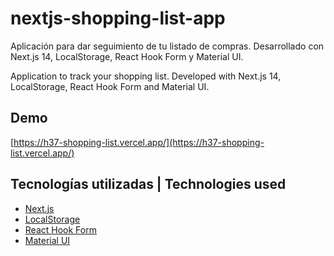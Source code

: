 # nextjs-shopping-list-app
Aplicación para dar seguimiento de tu listado de compras. Desarrollado con Next.js 14, LocalStorage, React Hook Form y Material UI.

Application to track your shopping list. Developed with Next.js 14, LocalStorage, React Hook Form and Material UI.

## Demo

[https://h37-shopping-list.vercel.app/](https://h37-shopping-list.vercel.app/)

## Tecnologías utilizadas | Technologies used

- [Next.js](https://nextjs.org/)
- [LocalStorage](https://developer.mozilla.org/en-US/docs/Web/API/Window/localStorage)
- [React Hook Form](https://react-hook-form.com/)
- [Material UI](https://mui.com/)
